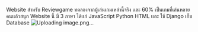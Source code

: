 Website สำหรับ Reviewgame 
ทดลองจากผู้เล่นเกมเหล่านี้จริง เเละ 60% เป็นเกมที่เล่นหลายคนเเล้วสนุก
Website นี้ มี 3 ภาษา ได้เเก่ JavaScript Python HTML เเละ ใช้ Django เก็บ Database
![Uploading image.png…]()
